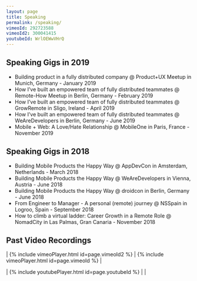 ```yaml
---
layout: page
title: Speaking
permalink: /speaking/
vimeoId: 292723588
vimeoId2: 300041415
youtubeId: WrlOEWwVHrQ
---
```

## Speaking Gigs in 2019
- Building product in a fully distributed company @ Product+UX Meetup in Munich, Germany - January 2019
- How I’ve built an empowered team of fully distributed teammates @ Remote-How Meetup in Berlin, Germany - February 2019
- How I’ve built an empowered team of fully distributed teammates @ GrowRemote in Sligo, Ireland - April 2019
- How I’ve built an empowered team of fully distributed teammates @ WeAreDevelopers in Berlin, Germany - June 2019
- Mobile + Web: A Love/Hate Relationship @ MobileOne in Paris, France - November 2019

## Speaking Gigs in 2018
- Building Mobile Products the Happy Way @ AppDevCon in Amsterdam, Netherlands - March 2018
- Building Mobile Products the Happy Way @ WeAreDevelopers in Vienna, Austria - June 2018
- Building Mobile Products the Happy Way @ droidcon in Berlin, Germany - June 2018
- From Engineer to Manager - A personal (remote) journey @ NSSpain in Logroo, Spain - September 2018
- How to climb a virtual ladder: Career Growth in a Remote Role @ NomadCity in Las Palmas, Gran Canaria - November 2018

## Past Video Recordings

| {% include vimeoPlayer.html id=page.vimeoId2 %} | {% include vimeoPlayer.html id=page.vimeoId %} |

| {% include youtubePlayer.html id=page.youtubeId %} | |

